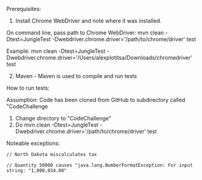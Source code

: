 Prerequisites:

1. Install Chrome WebDriver and note where it was installed.

On command line, pass path to Chrome WebDriver:
mvn clean -Dtest=JungleTest -Dwebdriver.chrome.driver='/path/to/chrome/driver' test

Example:
mvn clean -Dtest=JungleTest -Dwebdriver.chrome.driver='/Users/alexplotitsa/Downloads/chromedriver' test

2. Maven - Maven is used to compile and run tests

How to run tests:

Assumption:  Code has been cloned from GitHub to subdirectory called "CodeChallenge

1. Change directory to "CodeChallenge"
2. Do mvn clean -Dtest=JungleTest -Dwebdriver.chrome.driver='/path/to/chrome/driver' test


Noteable exceptions:

	// North Dakota miscalculates tax
	
	// Quantity 50000 causes "java.lang.NumberFormatException: For input string: "1,000,034.00" 
